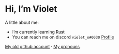 # Hi, I’m Violet
A little about me:
-  I’m currently learning Rust
-  You can reach me on discord `violet_o#0030` [Profile](https://discord.com/users/720250668388057138)


[My old github account](https://github.com/ofsho) · [My pronouns](https://en.pronouns.page/@v10137.let)
